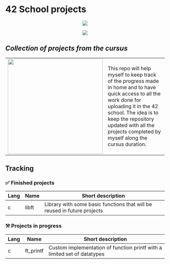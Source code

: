 # 42 School projects
<div align="center">
  <p>
    <img src="https://media2.giphy.com/media/JqmupuTVZYaQX5s094/giphy.gif?cid=ecf05e47bavoubwz55dvxk9o4echj2s6izflfkojqlxa3c9x&ep=v1_gifs_search&rid=giphy.gif&ct=g"/>
  </p>
  <p>
    <a target="_blank" href="https://profile.intra.42.fr/users/judelgad"><img src="https://github.com/jdelberm/42school/assets/25461819/81f8e09d-5763-404a-99a9-13be74034e2a"></a>
  </p>
</div>

## _Collection of projects from the cursus_

<table>
  <tr>
    <td><img style="width: 300px; height: auto;" src="https://media4.giphy.com/media/n1IYwEtFZOE9OU8Hqv/giphy.gif"/></td>
    <td>This repo will help myself to keep track of the progress made in home and to have quick access to all the work done for uploading it in the 42 school. The idea is to keep the repository updated with all the projects          completed by myself along the cursus duration.</td>
  </tr>
</table>

## Tracking 
### ✅ Finished projects
|Lang| Name | Short description |
|-|-|-|
|c| libft | Library with some basic functions that will be reused in future projects |
### ⚒ Projects in progress
|Lang| Name | Short description |
|-|-|-|
|c| ft_printf | Custom implementation of function printf with a limited set of datatypes |
